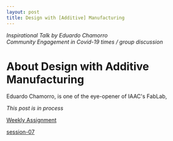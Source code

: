 ```yaml
---
layout: post
title: Design with [Additive] Manufacturing
---
```

*Inspirational Talk by Eduardo Chamorro*  
*Community Engagement in Covid-19 times / group discussion* 
  
# About Design with Additive Manufacturing  
Eduardo Chamorro, is one of the eye-opener of IAAC's FabLab, 

*This post is in process*  

[Weekly Assignment](https://hackmd.io/@fablabbcn/SyLUuOS38#Weekly-Assignment---How-to-3D-print-almost-anything--Community-engagement-in-covid-19-times)

[session-07](https://hackmd.io/@fablabbcn/SyLUuOS38#Session-07---How-to-3D-Print-almost-anything-_15072020)
